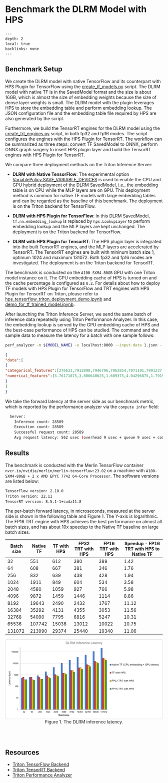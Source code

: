 # Benchmark the DLRM Model with HPS

```{contents}
---
depth: 2
local: true
backlinks: none
---
```

## Benchmark Setup

We create the DLRM model with native TensorFlow and its counterpart with HPS Plugin for TensorFlow using the [create_tf_models.py](./hps_dlrm_benchmark_scripts/create_tf_models.py) script. The DLRM model with native TF is in the SavedModel format and the size is about 16GB, which is almost the size of embedding weights because the size of dense layer weights is small. The DLRM model with the plugin leverages HPS to store the embedding table and perform embedding lookup. The JSON configuration file and the embedding table file required by HPS are also generated by the script.

Furthermore, we build the TensorRT engines for the DLRM model using the [create_trt_engines.py](./hps_dlrm_benchmark_scripts/create_trt_engines.py) script, in both fp32 and fp16 modes. The script configures the engines with the HPS Plugin for TensorRT. The workflow can be summarized as three steps: convert TF SavedModel to ONNX, perform ONNX graph surgery to insert HPS plugin layer and build the TensorRT engines with HPS Plugin for TensorRT.

We compare three deployment methods on the Triton Inference Server:
* **DLRM with Native TensorFlow**: The experimental option [VariablePolicy.SAVE_VARIABLE_DEVICES](https://www.tensorflow.org/api_docs/python/tf/saved_model/experimental/VariablePolicy) is used to enable the CPU and GPU hybrid deployment of the DLRM SavedModel, i.e., the embedding table is on CPU while the MLP layers are on GPU. This deployment method is common for native TF models with large embedding tables and can be regarded as the baseline of this benchmark. The deployment is on the Triton backend for TensorFlow.

* **DLRM with HPS Plugin for TensorFlow**: In this DLRM SavedModel, `tf.nn.embedding_lookup` is replaced by `hps.LookupLayer` to perform embedding lookup and the MLP layers are kept unchanged. The deployment is on the Triton backend for TensorFlow.

* **DLRM with HPS Plugin for TensorRT**: The HPS plugin layer is integrated into the built TensorRT engines, and the MLP layers are accelerated by TensorRT. The TensorRT engines are built with mininum batch size 1, optimum 1024 and maximum 131072. Both fp32 and fp16 modes are investigated. The deployment is on the Triton backend for TensorRT.

The benchmark is conducted on the `A100-SXM4-80GB` GPU with one Triton model instance on it. The GPU embedding cache of HPS is turned on and the cache percentage is configured as `0.2`. For details about how to deploy TF models with HPS Plugin for TensorFlow and TRT engines with HPS Plugin for TensorRT on Triton, please refer to [hps_tensorflow_triton_deployment_demo.ipynb](../hps_tf/notebooks/hps_tensorflow_triton_deployment_demo.ipynb) and [demo_for_tf_trained_model.ipynb](../hps_trt/notebooks/demo_for_tf_trained_model.ipynb).

After launching the Triton Inference Server, we send the same batch of inference data repeatedly using Triton Performance Analyzer. In this case, the embedding lookup is served by the GPU embedding cache of HPS and the best-case performance of HPS can be studied. The command and the sample data to measure the latency for a batch with one sample follows:

```bash
perf_analyzer -m ${MODEL_NAME} -u localhost:8000 --input-data 1.json --shape categorical_features:1,26 --shape numerical_features:1,13
```

```json
{
"data":[
{
"categorical_features":[276633,7912898,7946796,7963854,7971191,7991237,7991368,7998351,7999728,8014930,13554004,14136456,14382203,14382219,14384425,14395091,14395194,14395215,14396165,14671338,22562171,25307802,32394527,32697105,32709007,32709104],
"numerical_features":[3.76171875,3.806640625,1.609375,4.04296875,1.7919921875,1.0986328125,1.0986328125,1.609375,2.9453125,1.0986328125,1.38671875,8.3984375,1.9462890625]
}
]
}
```

We take the forward latency at the server side as our benchmark metric, which is reported by the performance analyzer via the `compute infer` field:

```bash
  Server:
    Inference count: 28589
    Execution count: 28589
    Successful request count: 28589
    Avg request latency: 562 usec (overhead 9 usec + queue 9 usec + compute input 59 usec + compute infer 431 usec + compute output 53 usec)
```

## Results

The benchmark is conducted with the Merlin TensorFlow container `nvcr.io/nvidia/merlin/merlin-tensorflow:23.02` on a machine with `A100-SXM4-80GB + 2 x AMD EPYC 7742 64-Core Processor`. The software versions are listed below:

```bash
TensorFlow version: 2.10.0
Triton version: 22.11
TensorRT version: 8.5.1-1+cuda11.8
```

The per-batch forward latency, in microseconds, measured at the server side is shown in the following table and Figure 1. The Y-axis is logarithmic. The FP16 TRT engine with HPS achieves the best performance on almost all batch sizes, and has about 10x speedup to the Native TF baseline on large batch sizes.

| Batch size | Native TF | TF with HPS | FP32 TRT with HPS | FP16 TRT with HPS | Speedup - FP16 TRT with HPS to Native TF |
| ---------- | --------- | ----------- |------------------ | ----------------- | ---------------------------------------- |
| 32 |551|612|380|389|1.42| 
| 64 |608|667|381|346|1.76|
| 256 |832|639|438|428|1.94|
| 1024 |1911|849|604|534|3.58|
| 2048 |4580|1059|927|766|5.98|
| 4096 |9872|1459|1446|1114|8.86|
| 8192 |19643|2490|2432|1767|11.12|
| 16384 |35292|4131|4355|3053|11.56|
| 32768 |54090|7795|6816|5247|10.31|
| 65536 |107742|15036|13012|10022|10.75|
| 131072 |213990|29374|25440|19340|11.06|


<img src="hps_dlrm_benchmark_src/hps_dlrm_latency.png" alt="The DLRM inference latency for different deployment methods" width="720px" style="display:block;margin-left:auto;margin-right:auto;"/>

<div style="text-align:center;">Figure 1. The DLRM inference latency.</div>

<br></br>

## Resources

* [Triton TensorFlow Backend](https://github.com/triton-inference-server/tensorflow_backend)
* [Triton TensorRT Backend](https://github.com/triton-inference-server/tensorrt_backend)
* [Triton Performance Analyzer](https://github.com/triton-inference-server/server/blob/main/docs/user_guide/perf_analyzer.md)
